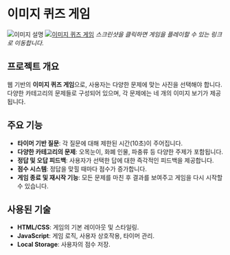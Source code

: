 # 이미지 퀴즈 게임
![이미지 설명](https://github.com/elese0821/javascript_quiz/tree/main/assets/img/quiz.jpg)
[![이미지 퀴즈 게임](https://javascript-quiz-eta.vercel.app/screenshot.png)](https://javascript-quiz-eta.vercel.app/)
*스크린샷을 클릭하면 게임을 플레이할 수 있는 링크로 이동합니다.*
## 프로젝트 개요
웹 기반의 **이미지 퀴즈 게임**으로, 사용자는 다양한 문제에 맞는 사진을 선택해야 합니다. 다양한 카테고리의 문제들로 구성되어 있으며, 각 문제에는 네 개의 이미지 보기가 제공됩니다.

## 주요 기능
- **타이머 기반 질문**: 각 질문에 대해 제한된 시간(10초)이 주어집니다.
- **다양한 카테고리의 문제**: 오목눈이, 화폐 인물, 파충류 등 다양한 주제가 포함됩니다.
- **정답 및 오답 피드백**: 사용자가 선택한 답에 대한 즉각적인 피드백을 제공합니다.
- **점수 시스템**: 정답을 맞힐 때마다 점수가 증가합니다.
- **게임 종료 및 재시작 기능**: 모든 문제를 마친 후 결과를 보여주고 게임을 다시 시작할 수 있습니다.

## 사용된 기술
- **HTML/CSS**: 게임의 기본 레이아웃 및 스타일링.
- **JavaScript**: 게임 로직, 사용자 상호작용, 타이머 관리.
- **Local Storage**: 사용자의 점수 저장.
